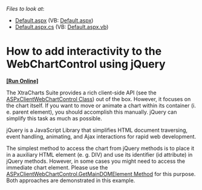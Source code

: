 <!-- default file list -->
*Files to look at*:

* [Default.aspx](./CS/WebSite/Default.aspx) (VB: [Default.aspx](./VB/WebSite/Default.aspx))
* [Default.aspx.cs](./CS/WebSite/Default.aspx.cs) (VB: [Default.aspx.vb](./VB/WebSite/Default.aspx.vb))
<!-- default file list end -->
# How to add interactivity to the WebChartControl using jQuery
<!-- run online -->
**[[Run Online]](https://codecentral.devexpress.com/e2654/)**
<!-- run online end -->


<p>The XtraCharts Suite provides a rich client-side API (see the <a href="http://documentation.devexpress.com/#XtraCharts/clsDevExpressXtraChartsWebScriptsASPxClientWebChartControltopic"><u>ASPxClientWebChartControl Class</u></a>) out of the box. However, it focuses on the chart itself. If you want to move or animate a chart within its container (i. e. parent element), you should accomplish this manually. jQuery can simplify this task as much as possible.</p><p>jQuery is a JavaScript Library that simplifies HTML document traversing, event handling, animating, and Ajax interactions for rapid web development.</p><p>The simplest method to access the chart from jQuery methods is to place it in a auxiliary HTML element (e. g. DIV) and use its identifier (id attribute) in jQuery methods. However, in some cases you might need to access the immediate chart element. Please use the <a href="http://documentation.devexpress.com/#XtraCharts/DevExpressXtraChartsWebScriptsASPxClientWebChartControl_GetMainDOMElementtopic"><u>ASPxClientWebChartControl.GetMainDOMElement Method</u></a> for this purpose. Both approaches are demonstrated in this example.</p>

<br/>



